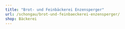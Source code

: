 ```yaml
---
title: "Brot- und Feinbäckerei Enzensperger"
url: /schongau/brot-und-feinbaeckerei-enzensperger/
shop: Bäckerei
---
```


